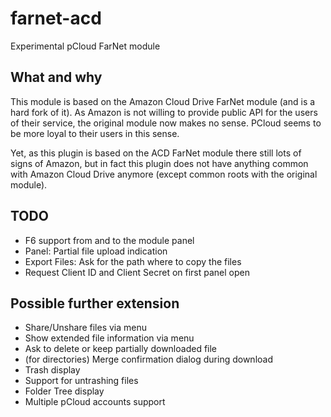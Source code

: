 # farnet-acd
Experimental pCloud FarNet module

## What and why
This module is based on the Amazon Cloud Drive FarNet module (and is a hard fork of it). 
As Amazon is not willing to provide public API for the users of their service, the original module now makes no sense. 
PCloud seems to be more loyal to their users in this sense.

Yet, as this plugin is based on the ACD FarNet module there still lots of signs of Amazon, but in fact this plugin does not have anything common with Amazon Cloud Drive anymore (except common roots with the original module).

## TODO
* F6 support from and to the module panel
* Panel: Partial file upload indication
* Export Files: Ask for the path where to copy the files
* Request Client ID and Client Secret on first panel open

## Possible further extension
* Share/Unshare files via menu
* Show extended file information via menu
* Ask to delete or keep partially downloaded file
* (for directories) Merge confirmation dialog during download
* Trash display
* Support for untrashing files
* Folder Tree display
* Multiple pCloud accounts support
